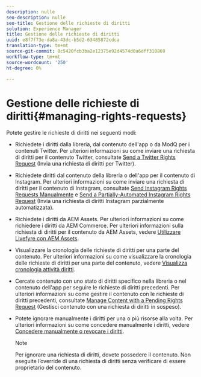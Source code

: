 ```yaml
---
description: nulle
seo-description: nulle
seo-title: Gestione delle richieste di diritti
solution: Experience Manager
title: Gestione delle richieste di diritti
uuid: e8f7f73e-da8a-43dc-b5d2-63485872cdca
translation-type: tm+mt
source-git-commit: 0c5420fcb3ba2e12375e92d4574d0a6dff310869
workflow-type: tm+mt
source-wordcount: '250'
ht-degree: 0%

---
```



# Gestione delle richieste di diritti{#managing-rights-requests}

Potete gestire le richieste di diritti nei seguenti modi:

* Richiedete i diritti dalla libreria, dal contenuto dell&#39;app o da ModQ per i contenuti Twitter. Per ulteriori informazioni su come inviare una richiesta di diritti per il contenuto Twitter, consultate [Send a Twitter Rights Request](../c-how-requesting-rights-works/t-send-a-rights-request-to-own-a-digital-asset.md#t_send_a_rights_request_to_own_a_digital_asset) (Invia una richiesta di diritti per Twitter).
* Richiedete diritti dal contenuto della libreria o dell&#39;app per il contenuto di Instagram. Per ulteriori informazioni su come inviare una richiesta di diritti per il contenuto di Instagram, consultate [Send Instagram Rights Requests Manualmente](../c-how-requesting-rights-works/c-send-instagram-manual-rights-request.md#c_send_instagram_manual_rights_request) e [Send a Partially-Automated Instagram Rights Request](../c-how-requesting-rights-works/c-send-an-instagram-rights-request-from-the-library.md#c_send_an_instagram_rights_request_from_the_library) (Invia una richiesta di diritti Instagram parzialmente automatizzata).

* Richiedete i diritti da  AEM Assets. Per ulteriori informazioni su come richiedere i diritti da AEM Commerce. Per ulteriori informazioni sulla richiesta di diritti per il contenuto da  AEM Assets, vedere [Utilizzare Livefyre con  AEM Assets](https://helpx.adobe.com/experience-manager/6-4/sites/administering/using/livefyre.html#UseLivefyrewithAEMAssets).
* Visualizzare la cronologia delle richieste di diritti per una parte del contenuto. Per ulteriori informazioni su come visualizzare la cronologia delle richieste di diritti per una parte del contenuto, vedere [Visualizza cronologia attività diritti](../c-how-requesting-rights-works/c-view-rights-activity-history.md#c_view_rights_activity_history).
* Cercate contenuto con uno stato di diritti specifico nella libreria o nel contenuto dell&#39;app per seguire le richieste di diritti precedenti. Per ulteriori informazioni su come gestire il contenuto con le richieste di diritti precedenti, consultate [Manage Content with a Pending Rights Request](../c-how-requesting-rights-works/t-manage-content-with-pending-rights-request.md#t_manage_content_with_pending_rights_request) (Gestisci contenuto con una richiesta di diritti in sospeso).
* Potete ignorare manualmente i diritti per una o più risorse alla volta. Per ulteriori informazioni su come concedere manualmente i diritti, vedere [Concedere manualmente o revocare i diritti](../c-how-requesting-rights-works/t-manually-grant-the-rights-for-one-or-more-assets.md#t_manually_grant_the_rights_for_one_or_more_assets).

   >[!NOTE]
   >
   >Per ignorare una richiesta di diritti, dovete possedere il contenuto. Non eseguite l’override di una richiesta di diritti senza verificare di essere proprietario del contenuto.

